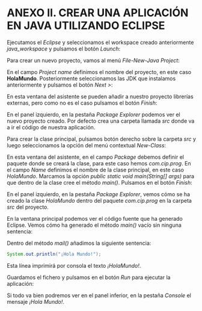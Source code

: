 # ANEXO II. CREAR UNA APLICACIÓN EN JAVA UTILIZANDO ECLIPSE

Ejecutamos el _Eclipse_ y seleccionamos el workspace creado anteriormente _java\_workspace_ y pulsamos el botón _Launch_:

Para crear un nuevo proyecto, vamos al menú _File-New-Java Project_:

En el campo _Project name_ definimos el nombre del proyecto, en este caso **HolaMundo**. Posteriormente seleccionamos las JDK que instalamos anteriormente y pulsamos el botón _Next >_:

En esta ventana del asistente se pueden añadir a nuestro proyecto librerías externas, pero como no es el caso pulsamos el botón _Finish_:

En el panel izquierdo, en la pestaña _Package Explorer_ podemos ver el nuevo proyecto creado. Por defecto crea una carpeta llamada _src_ donde va a ir el código de nuestra aplicación.

Para crear la clase principal, pulsamos botón derecho sobre la carpeta _src_ y luego seleccionamos la opción del menú contextual _New-Class_:

En esta ventana del asistente, en el campo _Package_ debemos definir el paquete donde se creará la clase, para este caso hemos _com.cip.prog_. En el campo _Name_ definimos el nombre de la clase principal, en este caso _HolaMundo_. Marcamos la opción _public static void main(String\[] args)_ para que dentro de la clase cree el método _main()_. Pulsamos en el botón _Finish_:

En el panel izquierdo, en la pestaña _Package Explorer_, vemos cómo se ha creado la clase _HolaMundo_ dentro del paquete _com.cip.prog_ en la carpeta _src_ del proyecto.

En la ventana principal podemos ver el código fuente que ha generado Eclipse. Vemos cómo ha generado el método _main()_ vacío sin ninguna sentencia:

Dentro del método _mail()_ añadimos la siguiente sentencia:

```java
System.out.println("¡Hola Mundo!");
```

Esta línea imprimirá por consola el texto _¡HolaMundo!_.

Guardamos el fichero y pulsamos en el botón _Run_ para ejecutar la aplicación:

Si todo va bien podremos ver en el panel inferior, en la pestaña _Console_ el mensaje _¡Hola Mundo!_.
